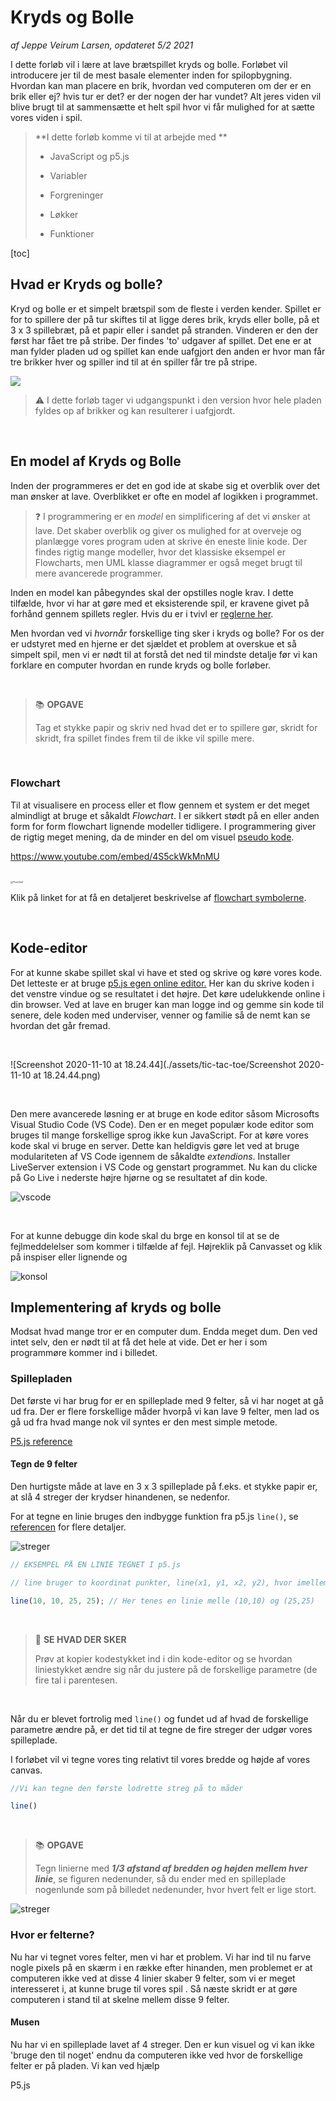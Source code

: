 # Kryds og Bolle
*af Jeppe Veirum Larsen, opdateret 5/2 2021*
<br>

I dette forløb vil i lære at lave brætspillet kryds og bolle. Forløbet vil introducere jer til de mest basale elementer inden for spilopbygning. Hvordan kan man placere en brik, hvordan ved computeren om der er en brik eller ej? hvis tur er det? er der nogen der har vundet? Alt jeres viden vil blive brugt til at sammensætte et helt spil hvor vi får mulighed for at sætte vores viden i spil.
<br>

> **I dette forløb komme vi til at arbejde med **
>
> - JavaScript og p5.js
>
> - Variabler
> - Forgreninger
> - Løkker
> - Funktioner
>



[toc]




## Hvad er Kryds og bolle?
Kryd og bolle er et simpelt brætspil som de fleste i verden kender. Spillet er for to spillere der på tur skiftes til at ligge deres brik, kryds eller bolle, på et 3 x 3 spillebræt, på et papir eller i sandet på stranden. Vinderen er den der først har fået tre på stribe. Der findes 'to' udgaver af spillet. Det ene er at man fylder pladen ud og spillet kan ende uafgjort den anden er hvor man får tre brikker hver og spiller ind til at én spiller får tre på stripe.

<img src="https://www.funkyjunkinteriors.net/wp-content/uploads/2020/01/Tic-Tac-Toe-game-tray-and-coasters-009.jpg" style="zoom:100%;" />

<br>

> ⚠️ I dette forløb tager vi udgangspunkt i den version hvor hele pladen fyldes op af brikker og kan resulterer i uafgjordt.

<br>

## En model af Kryds og Bolle

Inden der programmeres er det en god ide at skabe sig et overblik over det man ønsker at lave. Overblikket er ofte en model af logikken i programmet.

> ❓ I programmering er en *model* en simplificering af det vi ønsker at lave. Det skaber overblik og giver os mulighed for at overveje og planlægge vores program uden at skrive én eneste linie kode. Der findes rigtig mange modeller, hvor det klassiske eksempel er Flowcharts, men UML klasse diagrammer er også meget brugt til mere avancerede programmer. 

Inden en model kan påbegyndes skal der opstilles nogle krav. I dette tilfælde, hvor vi har at gøre med et eksisterende spil, er kravene givet på forhånd gennem spillets regler. Hvis du er i tvivl er [reglerne her](https://da.wikipedia.org/wiki/Kryds_og_bolle).

Men hvordan ved vi *hvornår* forskellige ting sker i kryds og bolle? For os der er udstyret med en hjerne er det sjældet et problem at overskue et så simpelt spil, men vi er nødt til at forstå det ned til mindste detalje før vi kan forklare en computer hvordan en runde kryds og bolle forløber.

<br>

> 📚 **OPGAVE**
>
> Tag et stykke papir og skriv ned hvad det er to spillere gør, skridt for skridt, fra spillet findes frem til de ikke vil spille mere.

<br>

### Flowchart

Til at visualisere en process eller et flow gennem et system er det meget almindligt at bruge et såkaldt *Flowchart*. I er sikkert stødt på en eller anden form for form flowchart lignende modeller tidligere. I programmering giver de rigtig meget mening, da de minder en del om visuel [pseudo kode](https://www.youtube.com/embed/4S5ckWkMnMU).

https://www.youtube.com/embed/4S5ckWkMnMU

<br>

<img src="https://upload.wikimedia.org/wikipedia/commons/thumb/9/91/LampFlowchart.svg/1200px-LampFlowchart.svg.png" alt="Flowchart" style="zoom:25%;" />

<br>

Klik på linket for at få en detaljeret beskrivelse af [flowchart symbolerne](https://www.smartdraw.com/flowchart/flowchart-symbols.htm).

<br>


## Kode-editor

For at kunne skabe spillet skal vi have et sted og skrive og køre vores kode. Det letteste er at bruge [p5.js egen online editor.](https://editor.p5js.org) Her kan du skrive koden i det venstre vindue og se resultatet i det højre. Det køre udelukkende online i din browser. Ved at lave en bruger kan man logge ind og gemme sin kode til senere, dele koden med underviser, venner og familie så de nemt kan se hvordan det går fremad.

<br>

![Screenshot 2020-11-10 at 18.24.44](./assets/tic-tac-toe/Screenshot 2020-11-10 at 18.24.44.png)

<br>

Den mere avancerede løsning er at bruge en kode editor såsom Microsofts Visual Studio Code (VS Code). Den er en meget populær kode editor som bruges til mange forskellige sprog ikke kun JavaScript. For at køre vores kode skal vi bruge en server. Dette kan heldigvis gøre let ved at bruge modulariteten af VS Code igennem de såkaldte *extendions*. Installer LiveServer extension i VS Code og genstart programmet. Nu kan du clicke på Go Live i nederste højre hjørne og se resultatet af din kode.

![vscode](./assets/tic-tac-toe/vscode.png)

<br>

For at kunne debugge din kode skal du brge en konsol til at se de fejlmeddelelser som kommer i tilfælde af fejl. Højreklik på Canvasset og klik på inspiser eller lignende og 

![konsol](./assets/tic-tac-toe/konsol.png)



## Implementering af kryds og bolle

Modsat hvad mange tror er en computer dum. Endda meget dum. Den ved intet selv, den er nødt til at få det hele at vide. Det er her i som programmøre kommer ind i billedet.

### Spillepladen

Det første vi har brug for er en spilleplade med 9 felter, så vi har noget at gå ud fra. Der er flere forskellige måder hvorpå vi kan lave 9 felter, men lad os gå ud fra hvad mange nok vil syntes er den mest simple metode.

[P5.js reference][1]



#### Tegn de 9 felter

Den hurtigste måde at lave en 3 x 3 spilleplade på f.eks. et stykke papir er, at slå 4 streger der krydser hinandenen, se nedenfor. 

For at tegne en linie bruges den indbygge funktion fra p5.js `line()`, se [referencen](https://p5js.org/reference/#/p5/line) for flere detaljer.

![streger](./assets/tic-tac-toe/streger.jpg)

```javascript
// EKSEMPEL PÅ EN LINIE TEGNET I p5.js

// line bruger to koordinat punkter, line(x1, y1, x2, y2), hvor imellem der tegner en linie.

line(10, 10, 25, 25); // Her tenes en linie melle (10,10) og (25,25)

```

<br>

> 👀 **SE HVAD DER SKER**
>
> Prøv at kopier kodestykket ind i din kode-editor og se hvordan liniestykket ændre sig når du justere på de forskellige parametre (de fire tal i parentesen.

<br>

Når du er blevet fortrolig med `line()` og fundet ud af hvad de forskellige parametre ændre på, er det tid til at tegne de fire streger der udgør vores spilleplade.

I forløbet vil vi tegne vores ting relativt til vores bredde og højde af vores canvas. 

```js
//Vi kan tegne den første lodrette streg på to måder

line()
```



<br>

> 📚 **OPGAVE** 
>
> Tegn linierne med ***1/3 afstand af bredden og højden mellem hver linie***, se figuren nedenunder, så du ender med en spilleplade nogenlunde som på billedet nedenunder, hvor hvert felt er lige stort.

![streger](./assets/tic-tac-toe/streger.jpg)



### Hvor er felterne?

Nu har vi tegnet vores felter, men vi har et problem. Vi har ind til nu farve nogle pixels på en skærm i en række efter hinanden, men problemet er at computeren ikke ved at disse 4 linier skaber 9 felter, som vi er meget interesseret i, at kunne bruge til vores spil . Så næste skridt er at gøre computeren i stand til at skelne mellem  disse 9 felter.



#### Musen



Nu har vi en spilleplade lavet af 4 streger. Den er kun visuel og vi kan ikke 'bruge den til noget' endnu da computeren ikke ved hvor de forskellige felter er på pladen. Vi kan ved hjælp



P5.js 



[1]: https://p5js.org/reference/

